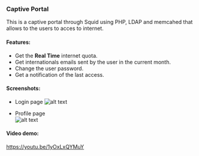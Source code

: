 ### Captive Portal
This is a captive portal through Squid using PHP, LDAP and memcahed that allows to the users to acces to internet.

#### Features:
* Get the **Real Time** internet quota.
* Get internationals emails sent by the user in the current month.
* Change the user password.
* Get a notification of the last access.

#### Screenshots:
- Login page
![alt text](https://res.cloudinary.com/dombtm0fe/image/upload/v1537369949/login.png)

- Profile page                                                                   
![alt text](https://res.cloudinary.com/dombtm0fe/image/upload/v1537369152/captive-portal-squid.png)

#### Video demo:
https://youtu.be/1yOxLxQYMuY

